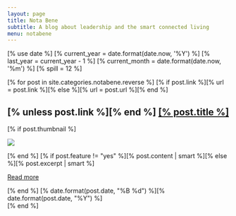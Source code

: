 ```yaml
---
layout: page
title: Nota Bene
subtitle: A blog about leadership and the smart connected living
menu: notabene
---
```


[% use date %]
[% current_year = date.format(date.now, '%Y') %]
[% last_year = current_year - 1 %]
[% current_month = date.format(date.now, '%m') %]
[% spill = 12 %]

<!-- PAGE SECTION -->
<div class="container">
<!-- TIMELINE -->
<section id="cd-timeline" class="cd-container mb-100">
  [% for post in site.categories.notabene.reverse %]
  [% if post.link %][% url = post.link %][% else %][% url = post.url %][% end %]
  <div class="cd-timeline-block wow [% if loop.even %]fadeInRight[% else %]fadeInLeft[% end %]">
    <div class="cd-timeline-img [% if post.link %]cd-picture[% else %]cd-picture-2[% end %]">
      <a href="[% post.url %]" class="font-white" title="Read [% post.title | smart %]"><span aria-hidden="true" class="[% if post.link %]icon_document_alt[% else %]icon_star_alt[% end %]"></span></a>
    </div> <!-- cd-timeline-img -->
    <div class="cd-timeline-content">
      <h2 [% unless post.link %]class="larg"[% end %]>
        [% unless post.link %]<span class="icon_star pr-10"></span>[% end %]
        <a href="[% url %]" title="Read [% post.title | smart %]">[% post.title %]</a>
      </h2>
      [% if post.thumbnail %]
        <p><a href="[% url %]" title="Read [% post.title | smart %]"><img src="[% post.thumbnail %]" /></a></p>
      [% end %]
      [% if post.feature != "yes" %][% post.content | smart %][% else %][% post.excerpt | smart %]<p><a href="[% url %]" title="Read [% post.title | smart %]" class="cd-read-more">Read more</a></p>[% end %]
      <span class="cd-date"><span class="cd-date-year">[% date.format(post.date, "%B %d") %]</span><span class="cd-date-month">[% date.format(post.date, "%Y") %]</span></span>
    </div> <!-- cd-timeline-content -->
  </div>[% end %]
</section>
<!-- END TIMELINE -->
</div>
